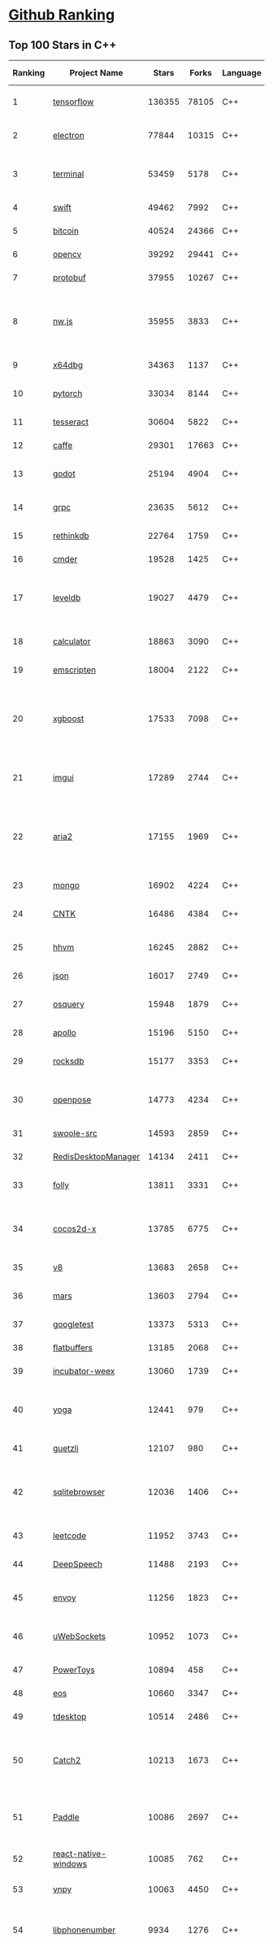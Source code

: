 [Github Ranking](../README.md)
==========

## Top 100 Stars in C\+\+

| Ranking | Project Name | Stars | Forks | Language | Open Issues | Description | Last Commit |
| ------- | ------------ | ----- | ----- | -------- | ----------- | ----------- | ----------- |
| 1 | [tensorflow](https://github.com/tensorflow/tensorflow) | 136355 | 78105 | C++ | 2951 | An Open Source Machine Learning Framework for Everyone | 2019-10-24T10:37:43Z |
| 2 | [electron](https://github.com/electron/electron) | 77844 | 10315 | C++ | 1179 | :electron: Build cross-platform desktop apps with JavaScript, HTML, and CSS | 2019-10-24T09:50:50Z |
| 3 | [terminal](https://github.com/microsoft/terminal) | 53459 | 5178 | C++ | 747 | The new Windows Terminal, and the original Windows console host - all in the same place! | 2019-10-23T22:42:56Z |
| 4 | [swift](https://github.com/apple/swift) | 49462 | 7992 | C++ | 597 | The Swift Programming Language | 2019-10-24T10:17:28Z |
| 5 | [bitcoin](https://github.com/bitcoin/bitcoin) | 40524 | 24366 | C++ | 1015 | Bitcoin Core integration/staging tree | 2019-10-24T10:50:32Z |
| 6 | [opencv](https://github.com/opencv/opencv) | 39292 | 29441 | C++ | 1807 | Open Source Computer Vision Library | 2019-10-24T07:06:38Z |
| 7 | [protobuf](https://github.com/protocolbuffers/protobuf) | 37955 | 10267 | C++ | 752 | Protocol Buffers - Google's data interchange format | 2019-10-24T07:05:43Z |
| 8 | [nw.js](https://github.com/nwjs/nw.js) | 35955 | 3833 | C++ | 746 | Call all Node.js modules directly from DOM/WebWorker and enable a new way of writing applications with all Web technologies. | 2019-10-23T02:54:36Z |
| 9 | [x64dbg](https://github.com/x64dbg/x64dbg) | 34363 | 1137 | C++ | 353 | An open-source x64/x32 debugger for windows. | 2019-10-23T10:22:49Z |
| 10 | [pytorch](https://github.com/pytorch/pytorch) | 33034 | 8144 | C++ | 4450 | Tensors and Dynamic neural networks in Python with strong GPU acceleration | 2019-10-24T10:02:26Z |
| 11 | [tesseract](https://github.com/tesseract-ocr/tesseract) | 30604 | 5822 | C++ | 226 | Tesseract Open Source OCR Engine (main repository) | 2019-10-23T20:30:32Z |
| 12 | [caffe](https://github.com/BVLC/caffe) | 29301 | 17663 | C++ | 1067 | Caffe: a fast open framework for deep learning. | 2019-10-01T08:27:42Z |
| 13 | [godot](https://github.com/godotengine/godot) | 25194 | 4904 | C++ | 5692 | Godot Engine – Multi-platform 2D and 3D game engine | 2019-10-24T10:52:13Z |
| 14 | [grpc](https://github.com/grpc/grpc) | 23635 | 5612 | C++ | 918 | The C based gRPC (C++, Python, Ruby, Objective-C, PHP, C#) | 2019-10-24T10:27:38Z |
| 15 | [rethinkdb](https://github.com/rethinkdb/rethinkdb) | 22764 | 1759 | C++ | 1461 | The open-source database for the realtime web. | 2019-10-21T21:13:15Z |
| 16 | [cmder](https://github.com/cmderdev/cmder) | 19528 | 1425 | C++ | 21 | Lovely console emulator package for Windows | 2019-10-23T02:44:19Z |
| 17 | [leveldb](https://github.com/google/leveldb) | 19027 | 4479 | C++ | 126 | LevelDB is a fast key-value storage library written at Google that provides an ordered mapping from string keys to string values. | 2019-10-22T10:47:14Z |
| 18 | [calculator](https://github.com/microsoft/calculator) | 18863 | 3090 | C++ | 126 | Windows Calculator: A simple yet powerful calculator that ships with Windows | 2019-10-23T02:06:37Z |
| 19 | [emscripten](https://github.com/emscripten-core/emscripten) | 18004 | 2122 | C++ | 724 | Emscripten: An LLVM-to-Web Compiler | 2019-10-24T06:57:54Z |
| 20 | [xgboost](https://github.com/dmlc/xgboost) | 17533 | 7098 | C++ | 180 | Scalable, Portable and Distributed Gradient Boosting (GBDT, GBRT or GBM) Library,  for Python, R, Java, Scala, C++ and more. Runs on single machine, Hadoop, Spark, Flink and DataFlow | 2019-10-24T09:16:51Z |
| 21 | [imgui](https://github.com/ocornut/imgui) | 17289 | 2744 | C++ | 449 | Dear ImGui: Bloat-free Immediate Mode Graphical User interface for C++ with minimal dependencies | 2019-10-24T09:26:52Z |
| 22 | [aria2](https://github.com/aria2/aria2) | 17155 | 1969 | C++ | 628 | aria2 is a lightweight multi-protocol & multi-source, cross platform download utility operated in command-line. It supports HTTP/HTTPS, FTP, SFTP, BitTorrent and Metalink. | 2019-10-14T04:07:10Z |
| 23 | [mongo](https://github.com/mongodb/mongo) | 16902 | 4224 | C++ | 41 | The MongoDB Database | 2019-10-24T04:36:48Z |
| 24 | [CNTK](https://github.com/microsoft/CNTK) | 16486 | 4384 | C++ | 785 | Microsoft Cognitive Toolkit (CNTK), an open source deep-learning toolkit | 2019-10-20T12:59:55Z |
| 25 | [hhvm](https://github.com/facebook/hhvm) | 16245 | 2882 | C++ | 875 | A virtual machine for executing programs written in Hack. | 2019-10-24T05:33:36Z |
| 26 | [json](https://github.com/nlohmann/json) | 16017 | 2749 | C++ | 46 | JSON for Modern C++ | 2019-10-23T19:41:20Z |
| 27 | [osquery](https://github.com/osquery/osquery) | 15948 | 1879 | C++ | 612 | SQL powered operating system instrumentation, monitoring, and analytics. | 2019-10-24T05:06:51Z |
| 28 | [apollo](https://github.com/ApolloAuto/apollo) | 15196 | 5150 | C++ | 466 | An open autonomous driving platform | 2019-10-24T06:28:23Z |
| 29 | [rocksdb](https://github.com/facebook/rocksdb) | 15177 | 3353 | C++ | 403 | A library that provides an embeddable, persistent key-value store for fast storage. | 2019-10-24T03:57:01Z |
| 30 | [openpose](https://github.com/CMU-Perceptual-Computing-Lab/openpose) | 14773 | 4234 | C++ | 27 | OpenPose: Real-time multi-person keypoint detection library for body, face, hands, and foot estimation | 2019-10-23T11:25:54Z |
| 31 | [swoole-src](https://github.com/swoole/swoole-src) | 14593 | 2859 | C++ | 64 | 🚀 Coroutine-based concurrency library for PHP | 2019-10-24T09:53:01Z |
| 32 | [RedisDesktopManager](https://github.com/uglide/RedisDesktopManager) | 14134 | 2411 | C++ | 30 | :wrench: Cross-platform GUI management tool for Redis | 2019-10-23T17:22:12Z |
| 33 | [folly](https://github.com/facebook/folly) | 13811 | 3331 | C++ | 190 | An open-source C++ library developed and used at Facebook. | 2019-10-24T01:42:31Z |
| 34 | [cocos2d-x](https://github.com/cocos2d/cocos2d-x) | 13785 | 6775 | C++ | 1351 | Cocos2d-x is a suite of open-source, cross-platform, game-development tools used by millions of developers all over the world. | 2019-10-24T10:25:26Z |
| 35 | [v8](https://github.com/v8/v8) | 13683 | 2658 | C++ | 1 | The official mirror of the V8 Git repository | 2019-10-10T17:52:03Z |
| 36 | [mars](https://github.com/Tencent/mars) | 13603 | 2794 | C++ | 123 | Mars is a cross-platform network component  developed by WeChat. | 2019-10-23T13:14:43Z |
| 37 | [googletest](https://github.com/google/googletest) | 13373 | 5313 | C++ | 128 | Googletest - Google Testing and Mocking Framework | 2019-10-24T08:24:17Z |
| 38 | [flatbuffers](https://github.com/google/flatbuffers) | 13185 | 2068 | C++ | 231 | FlatBuffers: Memory Efficient Serialization Library | 2019-10-23T08:47:47Z |
| 39 | [incubator-weex](https://github.com/apache/incubator-weex) | 13060 | 1739 | C++ | 129 | Apache Weex (Incubating) | 2019-10-24T08:57:53Z |
| 40 | [yoga](https://github.com/facebook/yoga) | 12441 | 979 | C++ | 222 | Yoga is a cross-platform layout engine which implements Flexbox. Follow https://twitter.com/yogalayout for updates. | 2019-10-23T09:38:08Z |
| 41 | [guetzli](https://github.com/google/guetzli) | 12107 | 980 | C++ | 116 | Perceptual JPEG encoder | 2019-10-23T17:54:21Z |
| 42 | [sqlitebrowser](https://github.com/sqlitebrowser/sqlitebrowser) | 12036 | 1406 | C++ | 373 | Official home of the DB Browser for SQLite (DB4S) project. Previously known as "SQLite Database Browser" and "Database Browser for SQLite". Website at:  | 2019-10-10T13:50:22Z |
| 43 | [leetcode](https://github.com/haoel/leetcode) | 11952 | 3743 | C++ | 50 | LeetCode Problems' Solutions  | 2019-10-09T17:20:46Z |
| 44 | [DeepSpeech](https://github.com/mozilla/DeepSpeech) | 11488 | 2193 | C++ | 105 | A TensorFlow implementation of Baidu's DeepSpeech architecture | 2019-10-24T10:43:57Z |
| 45 | [envoy](https://github.com/envoyproxy/envoy) | 11256 | 1823 | C++ | 598 | Cloud-native high-performance edge/middle/service proxy | 2019-10-24T10:54:49Z |
| 46 | [uWebSockets](https://github.com/uNetworking/uWebSockets) | 10952 | 1073 | C++ | 17 | Simple, secure & standards compliant web I/O for the most demanding of applications | 2019-10-21T08:54:34Z |
| 47 | [PowerToys](https://github.com/microsoft/PowerToys) | 10894 | 458 | C++ | 341 | Windows system utilities to maximize productivity | 2019-10-23T19:22:38Z |
| 48 | [eos](https://github.com/EOSIO/eos) | 10660 | 3347 | C++ | 261 | An open source smart contract platform  | 2019-10-24T10:40:42Z |
| 49 | [tdesktop](https://github.com/telegramdesktop/tdesktop) | 10514 | 2486 | C++ | 1155 | Telegram Desktop messaging app | 2019-10-21T18:29:51Z |
| 50 | [Catch2](https://github.com/catchorg/Catch2) | 10213 | 1673 | C++ | 227 | A modern, C++-native, header-only, test framework for unit-tests, TDD and BDD - using C++11, C++14, C++17 and later (or C++03 on the Catch1.x branch) | 2019-10-23T09:29:34Z |
| 51 | [Paddle](https://github.com/PaddlePaddle/Paddle) | 10086 | 2697 | C++ | 1620 | PArallel Distributed Deep LEarning （『飞桨』核心框架，高性能单机、分布式训练和跨平台部署） | 2019-10-24T10:55:33Z |
| 52 | [react-native-windows](https://github.com/microsoft/react-native-windows) | 10085 | 762 | C++ | 464 | A framework for building native Windows apps with React. | 2019-10-24T09:06:08Z |
| 53 | [vnpy](https://github.com/vnpy/vnpy) | 10063 | 4450 | C++ | 21 | 基于Python的开源量化交易平台开发框架 | 2019-10-24T10:52:55Z |
| 54 | [libphonenumber](https://github.com/google/libphonenumber) | 9934 | 1276 | C++ | 86 | Google's common Java, C++ and JavaScript library for parsing, formatting, and validating international phone numbers. | 2019-10-20T15:16:30Z |
| 55 | [LightGBM](https://github.com/microsoft/LightGBM) | 9768 | 2615 | C++ | 43 | A fast, distributed, high performance gradient boosting (GBT, GBDT, GBRT, GBM or MART) framework based on decision tree algorithms, used for ranking, classification and many other machine learning tasks. | 2019-10-24T04:56:19Z |
| 56 | [xbmc](https://github.com/xbmc/xbmc) | 9703 | 5202 | C++ | 584 | Kodi is an award-winning free and open source home theater/media center software and entertainment hub for digital media. With its beautiful interface and powerful skinning engine, it's available for Android, BSD, Linux, macOS, iOS and Windows. | 2019-10-24T08:00:13Z |
| 57 | [foundationdb](https://github.com/apple/foundationdb) | 9569 | 770 | C++ | 378 | FoundationDB - the open source, distributed, transactional key-value store | 2019-10-24T07:24:49Z |
| 58 | [Proton](https://github.com/ValveSoftware/Proton) | 9498 | 335 | C++ | 2121 | Compatibility tool for Steam Play based on Wine and additional components | 2019-10-09T21:23:03Z |
| 59 | [Karabiner-Elements](https://github.com/tekezo/Karabiner-Elements) | 9322 | 570 | C++ | 90 | Karabiner-Elements is a powerful utility for keyboard customization on macOS Sierra (10.12) or later. | 2019-10-22T07:46:08Z |
| 60 | [incubator-brpc](https://github.com/apache/incubator-brpc) | 9277 | 2227 | C++ | 186 | Industrial-grade RPC framework used throughout Baidu, with 1,000,000+ instances and thousands kinds of services, called "baidu-rpc" inside Baidu. | 2019-10-15T07:38:46Z |
| 61 | [openage](https://github.com/SFTtech/openage) | 9136 | 887 | C++ | 214 | Free (as in freedom) open source clone of the Age of Empires II engine :rocket: | 2019-10-24T06:09:06Z |
| 62 | [hardseed](https://github.com/yangyangwithgnu/hardseed) | 9129 | 1966 | C++ | 35 | SEX IS ZERO (0), so, who wanna be the ONE (1), aha? | 2018-08-25T17:29:23Z |
| 63 | [CRYENGINE](https://github.com/CRYTEK/CRYENGINE) | 9112 | 1783 | C++ | 71 | CRYENGINE is a powerful real-time game development platform created by Crytek. | 2019-10-23T13:56:21Z |
| 64 | [turicreate](https://github.com/apple/turicreate) | 9092 | 910 | C++ | 466 | Turi Create simplifies the development of custom machine learning models. | 2019-10-24T08:23:13Z |
| 65 | [AirSim](https://github.com/microsoft/AirSim) | 9050 | 2340 | C++ | 477 | Open source simulator for autonomous vehicles built on Unreal Engine / Unity, from Microsoft AI & Research | 2019-10-19T14:44:00Z |
| 66 | [openalpr](https://github.com/openalpr/openalpr) | 8902 | 2021 | C++ | 435 | Automatic License Plate Recognition library | 2019-10-21T07:15:01Z |
| 67 | [wkhtmltopdf](https://github.com/wkhtmltopdf/wkhtmltopdf) | 8787 | 1238 | C++ | 862 | Convert HTML to PDF using Webkit (QtWebKit) | 2019-08-30T15:40:36Z |
| 68 | [arangodb](https://github.com/arangodb/arangodb) | 8737 | 592 | C++ | 583 | 🥑 ArangoDB is a native multi-model database with flexible data models for documents, graphs, and key-values. Build high performance applications using a convenient SQL-like query language or JavaScript extensions. | 2019-10-24T10:59:04Z |
| 69 | [napajs](https://github.com/microsoft/napajs) | 8723 | 315 | C++ | 64 | Napa.js: a multi-threaded JavaScript runtime | 2018-10-30T21:08:57Z |
| 70 | [mosh](https://github.com/mobile-shell/mosh) | 8688 | 553 | C++ | 227 | Mobile Shell | 2019-10-17T14:29:31Z |
| 71 | [MMKV](https://github.com/Tencent/MMKV) | 8585 | 901 | C++ | 0 | An efficient, small mobile key-value storage framework developed by WeChat. Works on iOS, Android, macOS and Windows. | 2019-09-16T09:42:07Z |
| 72 | [ClickHouse](https://github.com/ClickHouse/ClickHouse) | 8576 | 1510 | C++ | 1140 | ClickHouse is a free analytic DBMS for big data | 2019-10-24T10:56:41Z |
| 73 | [yuzu](https://github.com/yuzu-emu/yuzu) | 8448 | 571 | C++ | 189 | Nintendo Switch Emulator | 2019-10-24T05:16:57Z |
| 74 | [rapidjson](https://github.com/Tencent/rapidjson) | 8417 | 2295 | C++ | 392 | A fast JSON parser/generator for C++ with both SAX/DOM style API | 2019-10-21T18:39:29Z |
| 75 | [navicat-keygen](https://github.com/DoubleLabyrinth/navicat-keygen) | 8410 | 2123 | C++ | 8 | A keygen for Navicat | 2019-10-03T07:34:10Z |
| 76 | [watchman](https://github.com/facebook/watchman) | 8379 | 655 | C++ | 90 | Watches files and records, or triggers actions, when they change.  | 2019-10-24T07:24:04Z |
| 77 | [Sonoff-Tasmota](https://github.com/arendst/Sonoff-Tasmota) | 8120 | 1908 | C++ | 7 | Provide ESP8266 based itead Sonoff with Web, MQTT and OTA firmware using Arduino IDE or PlatformIO | 2019-10-24T08:30:20Z |
| 78 | [notepad-plus-plus](https://github.com/notepad-plus-plus/notepad-plus-plus) | 8110 | 2349 | C++ | 1051 | Notepad++ official repository | 2019-10-24T08:59:43Z |
| 79 | [dlib](https://github.com/davisking/dlib) | 8079 | 2410 | C++ | 45 | A toolkit for making real world machine learning and data analysis applications in C++ | 2019-10-15T12:02:16Z |
| 80 | [interview](https://github.com/huihut/interview) | 7977 | 2552 | C++ | 2 | 📚 C/C++ 技术面试基础知识总结，包括语言、程序库、数据结构、算法、系统、网络、链接装载库等知识及面试经验、招聘、内推等信息。 | 2019-10-23T18:21:03Z |
| 81 | [Magisk](https://github.com/topjohnwu/Magisk) | 7963 | 1238 | C++ | 22 | A Magic Mask to Alter Android System Systemless-ly | 2019-10-24T09:21:48Z |
| 82 | [filament](https://github.com/google/filament) | 7944 | 546 | C++ | 67 | Filament is a real-time physically based rendering engine for Android, iOS, Windows, Linux, macOS and WASM/WebGL | 2019-10-24T00:56:41Z |
| 83 | [faiss](https://github.com/facebookresearch/faiss) | 7906 | 1451 | C++ | 67 | A library for efficient similarity search and clustering of dense vectors. | 2019-10-23T15:10:41Z |
| 84 | [Tars](https://github.com/TarsCloud/Tars) | 7758 | 1877 | C++ | 46 | Tars is a high-performance RPC framework based on name service and Tars protocol, also integrated administration platform, and implemented hosting-service via flexible schedule. | 2019-10-22T07:10:46Z |
| 85 | [horovod](https://github.com/horovod/horovod) | 7725 | 1203 | C++ | 440 | Distributed training framework for TensorFlow, Keras, PyTorch, and Apache MXNet. | 2019-10-24T08:57:50Z |
| 86 | [robomongo](https://github.com/Studio3T/robomongo) | 7671 | 661 | C++ | 652 | Native cross-platform MongoDB management tool | 2019-09-09T15:41:28Z |
| 87 | [libfacedetection](https://github.com/ShiqiYu/libfacedetection) | 7614 | 2161 | C++ | 55 | An open source library for face detection in images. The face detection speed can reach 1500FPS.  | 2019-09-24T02:17:18Z |
| 88 | [tinyrenderer](https://github.com/ssloy/tinyrenderer) | 7603 | 631 | C++ | 6 | A brief computer graphics / rendering course | 2019-02-20T13:41:57Z |
| 89 | [devilution](https://github.com/diasurgical/devilution) | 7571 | 908 | C++ | 86 | Diablo devolved - magic behind the 1996 computer game | 2019-10-23T23:09:53Z |
| 90 | [simdjson](https://github.com/lemire/simdjson) | 7542 | 417 | C++ | 62 | Parsing gigabytes of JSON per second  | 2019-10-24T04:15:52Z |
| 91 | [ncnn](https://github.com/Tencent/ncnn) | 7480 | 1972 | C++ | 143 | ncnn is a high-performance neural network inference framework optimized for the mobile platform | 2019-10-24T08:53:59Z |
| 92 | [OpenRCT2](https://github.com/OpenRCT2/OpenRCT2) | 7450 | 839 | C++ | 1276 | An open source re-implementation of RollerCoaster Tycoon 2 🎢 | 2019-10-24T04:00:25Z |
| 93 | [solidity](https://github.com/ethereum/solidity) | 7338 | 2042 | C++ | 696 | Solidity, the Contract-Oriented Programming Language | 2019-10-24T10:51:22Z |
| 94 | [qBittorrent](https://github.com/qbittorrent/qBittorrent) | 7316 | 1283 | C++ | 2686 | qBittorrent BitTorrent client | 2019-10-24T09:07:42Z |
| 95 | [openFrameworks](https://github.com/openframeworks/openFrameworks) | 7288 | 2320 | C++ | 911 | openFrameworks is a community-developed cross platform toolkit for creative coding in C++. | 2019-10-22T16:29:17Z |
| 96 | [zeal](https://github.com/zealdocs/zeal) | 7282 | 565 | C++ | 137 | Offline documentation browser inspired by Dash | 2019-10-18T05:07:03Z |
| 97 | [shadowsocks-qt5](https://github.com/shadowsocks/shadowsocks-qt5) | 7230 | 2234 | C++ | 72 | A cross-platform shadowsocks GUI client | 2019-01-01T20:28:17Z |
| 98 | [aseprite](https://github.com/aseprite/aseprite) | 7163 | 729 | C++ | 737 | Animated sprite editor & pixel art tool (Windows, macOS, Linux) | 2019-10-23T17:51:37Z |
| 99 | [rpcs3](https://github.com/RPCS3/rpcs3) | 7153 | 1207 | C++ | 493 | PS3 emulator/debugger | 2019-10-24T09:51:38Z |
| 100 | [spdlog](https://github.com/gabime/spdlog) | 7017 | 1532 | C++ | 24 | Fast C++ logging library. | 2019-10-22T17:16:29Z |

